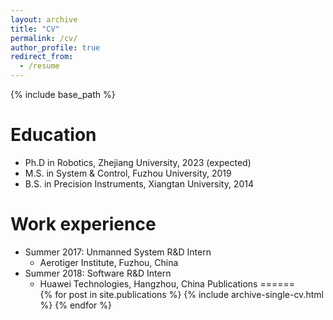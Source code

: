```yaml
---
layout: archive
title: "CV"
permalink: /cv/
author_profile: true
redirect_from:
  - /resume
---
```


{% include base_path %}

Education
======
* Ph.D in Robotics, Zhejiang University, 2023 (expected)
* M.S. in System & Control, Fuzhou University, 2019
* B.S. in Precision Instruments, Xiangtan University, 2014

Work experience
======
* Summer 2017: Unmanned System R&D Intern
  - Aerotiger Institute, Fuzhou, China
* Summer 2018: Software R&D Intern
  * Huawei Technologies, Hangzhou, China
Publications
======
  <ul>{% for post in site.publications %}
    {% include archive-single-cv.html %}
  {% endfor %}</ul>
